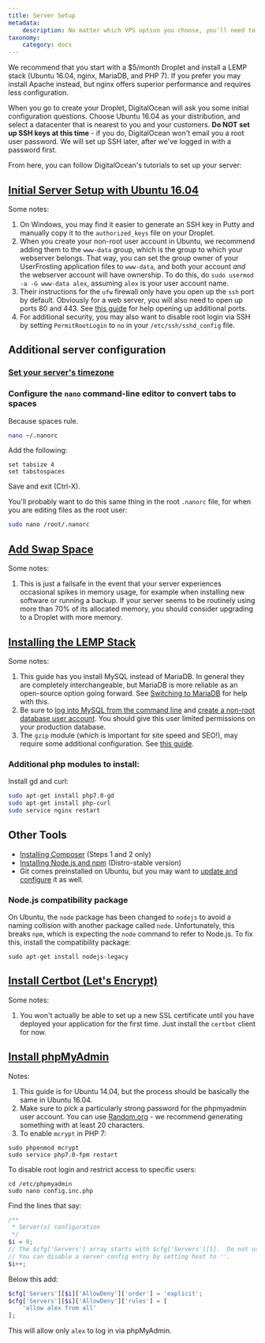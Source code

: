 ```yaml
---
title: Server Setup
metadata:
    description: No matter which VPS option you choose, you'll need to make sure that you have the required software installed and properly configured for UserFrosting.
taxonomy:
    category: docs
---
```


We recommend that you start with a $5/month Droplet and install a LEMP stack (Ubuntu 16.04, nginx, MariaDB, and PHP 7).  If you prefer you may install Apache instead, but nginx offers superior performance and requires less configuration.

When you go to create your Droplet, DigitalOcean will ask you some initial configuration questions.  Choose Ubuntu 16.04 as your distribution, and select a datacenter that is nearest to you and your customers.  **Do NOT set up SSH keys at this time** - if you do, DigitalOcean won't email you a root user password.  We will set up SSH later, after we've logged in with a password first.

From here, you can follow DigitalOcean's tutorials to set up your server:

## [Initial Server Setup with Ubuntu 16.04](https://www.digitalocean.com/community/tutorials/initial-server-setup-with-ubuntu-16-04)

Some notes:

1. On Windows, you may find it easier to generate an SSH key in Putty and manually copy it to the `authorized_keys` file on your Droplet.
2. When you create your non-root user account in Ubuntu, we recommend adding them to the `www-data` group, which is the group to which your webserver belongs.  That way, you can set the group owner of your UserFrosting application files to `www-data`, and both your account _and_ the webserver account will have ownership.  To do this, do `sudo usermod -a -G www-data alex`, assuming `alex` is your user account name.
3. Their instructions for the `ufw` firewall only have you open up the `ssh` port by default.  Obviously for a web server, you will also need to open up ports 80 and 443.  See [this guide](https://www.digitalocean.com/community/tutorials/how-to-set-up-a-firewall-with-ufw-on-ubuntu-14-04#allow-other-connections) for help opening up additional ports.
4. For additional security, you may also want to disable root login via SSH by setting `PermitRootLogin` to `no` in your `/etc/ssh/sshd_config` file.

## Additional server configuration

### [Set your server's **timezone**](https://www.digitalocean.com/community/tutorials/how-to-set-up-time-synchronization-on-ubuntu-16-04)

### Configure the `nano` command-line editor to convert tabs to spaces

Because spaces rule.

```bash
nano ~/.nanorc
```

Add the following:

```
set tabsize 4
set tabstospaces
```

Save and exit (Ctrl-X).

You'll probably want to do this same thing in the root `.nanorc` file, for when you are editing files as the root user:

```bash
sudo nano /root/.nanorc
```

## [Add Swap Space](https://www.digitalocean.com/community/tutorials/how-to-add-swap-space-on-ubuntu-16-04)

Some notes:

1. This is just a failsafe in the event that your server experiences occasional spikes in memory usage, for example when installing new software or running a backup.  If your server seems to be routinely using more than 70% of its allocated memory, you should consider upgrading to a Droplet with more memory.

## [Installing the LEMP Stack](https://www.digitalocean.com/community/tutorials/how-to-install-linux-nginx-mysql-php-lemp-stack-in-ubuntu-16-04)

Some notes:

1. This guide has you install MySQL instead of MariaDB.  In general they are completely interchangeable, but MariaDB is more reliable as an  open-source option going forward.  See [Switching to MariaDB](https://www.digitalocean.com/community/tutorials/switching-to-mariadb-from-mysql) for help with this.
2. Be sure to [log into MySQL from the command line](https://www.digitalocean.com/community/tutorials/a-basic-mysql-tutorial) and [create a non-root database user account](https://www.digitalocean.com/community/tutorials/how-to-create-a-new-user-and-grant-permissions-in-mysql).  You should give this user limited permissions on your production database.
3. The `gzip` module (which is important for site speed and SEO!), may require some additional configuration.  See [this guide](https://www.digitalocean.com/community/tutorials/how-to-add-the-gzip-module-to-nginx-on-ubuntu-14-04).

### Additional php modules to install:

Install gd and curl:

```bash
sudo apt-get install php7.0-gd
sudo apt-get install php-curl
sudo service nginx restart
```

## Other Tools

- [Installing Composer](https://www.digitalocean.com/community/tutorials/how-to-install-and-use-composer-on-ubuntu-16-04) (Steps 1 and 2 only)
- [Installing Node.js and npm](https://www.digitalocean.com/community/tutorials/how-to-install-node-js-on-ubuntu-16-04) (Distro-stable version)
- Git comes preinstalled on Ubuntu, but you may want to [update and configure](https://www.digitalocean.com/community/tutorials/how-to-install-git-on-ubuntu-16-04) it as well.

### Node.js compatibility package

On Ubuntu, the `node` package has been changed to `nodejs` to avoid a naming collision with another package called `node`.  Unfortunately, this breaks `npm`, which is expecting the `node` command to refer to Node.js.  To fix this, install the compatibility package:

```
sudo apt-get install nodejs-legacy
```

## [Install Certbot (Let's Encrypt)](https://certbot.eff.org/#ubuntuxenial-nginx)

Some notes:

1. You won't actually be able to set up a new SSL certificate until you have deployed your application for the first time.  Just install the `certbot` client for now.

## [Install phpMyAdmin](https://www.digitalocean.com/community/tutorials/how-to-install-and-secure-phpmyadmin-with-nginx-on-an-ubuntu-14-04-server)

Notes:

1. This guide is for Ubuntu 14.04, but the process should be basically the same in Ubuntu 16.04.
2. Make sure to pick a particularly strong password for the phpmyadmin user account.  You can use [Random.org](https://www.random.org/passwords/) - we recommend generating something with at least 20 characters.
3. To enable `mcrypt` in PHP 7:

```
sudo phpenmod mcrypt
sudo service php7.0-fpm restart
```

To disable root login and restrict access to specific users:

```
cd /etc/phpmyadmin
sudo nano config.inc.php
```

Find the lines that say:

```php
/**
 * Server(s) configuration
 */
$i = 0;
// The $cfg['Servers'] array starts with $cfg['Servers'][1].  Do not use $cfg['Servers'][0].
// You can disable a server config entry by setting host to ''.
$i++;
```

Below this add:

```php
$cfg['Servers'][$i]['AllowDeny']['order'] = 'explicit';
$cfg['Servers'][$i]['AllowDeny']['rules'] = [
    'allow alex from all'
];
```

This will allow only `alex` to log in via phpMyAdmin.
